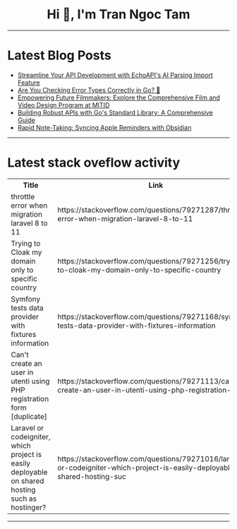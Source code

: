 <h1 align="center">Hi 👋, I'm Tran Ngoc Tam</h1>

---

# Latest Blog Posts 
<!-- BLOG-POST-LIST:START -->
- [Streamline Your API Development with EchoAPI&#39;s AI Parsing Import Feature](https://dev.to/velan/streamline-your-api-development-with-echoapis-ai-parsing-import-feature-5hn6)
- [Are You Checking Error Types Correctly in Go? 🧐](https://dev.to/architagr/are-you-checking-error-types-correctly-in-go-54mm)
- [Empowering Future Filmmakers: Explore the Comprehensive Film and Video Design Program at MITID](https://dev.to/daniel2321/empowering-future-filmmakers-explore-the-comprehensive-film-and-video-design-program-at-mitid-e1c)
- [Building Robust APIs with Go&#39;s Standard Library: A Comprehensive Guide](https://dev.to/aaravjoshi/building-robust-apis-with-gos-standard-library-a-comprehensive-guide-3036)
- [Rapid Note-Taking: Syncing Apple Reminders with Obsidian](https://dev.to/airabbit/-rapid-note-taking-syncing-apple-reminders-with-obsidian-4915)
<!-- BLOG-POST-LIST:END -->

---

# Latest stack oveflow activity
<table>
  <tr><th>Title</th><th>Link</th></tr>
  <!-- STACKOVERFLOW:START --><tr><td>throttle error when migration laravel 8 to 11</td><td>https://stackoverflow.com/questions/79271287/throttle-error-when-migration-laravel-8-to-11</td></tr><tr><td>Trying to Cloak my domain only to specific country</td><td>https://stackoverflow.com/questions/79271256/trying-to-cloak-my-domain-only-to-specific-country</td></tr><tr><td>Symfony tests data provider with fixtures information</td><td>https://stackoverflow.com/questions/79271168/symfony-tests-data-provider-with-fixtures-information</td></tr><tr><td>Can&#39;t create an user in utenti using PHP registration form [duplicate]</td><td>https://stackoverflow.com/questions/79271113/cant-create-an-user-in-utenti-using-php-registration-form</td></tr><tr><td>Laravel or codeigniter, which project is easily deployable on shared hosting such as hostinger?</td><td>https://stackoverflow.com/questions/79271016/laravel-or-codeigniter-which-project-is-easily-deployable-on-shared-hosting-suc</td></tr><!-- STACKOVERFLOW:END -->
</table>

---



